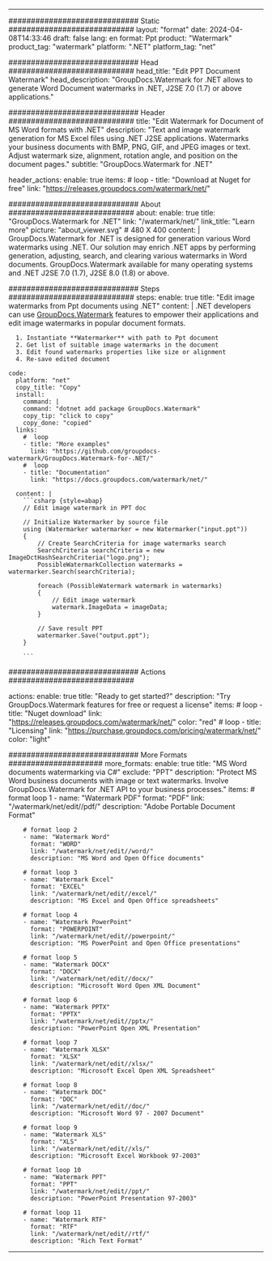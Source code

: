 
---
############################# Static ############################
layout: "format"
date:  2024-04-08T14:33:46
draft: false
lang: en
format: Ppt
product: "Watermark"
product_tag: "watermark"
platform: ".NET"
platform_tag: "net"

############################# Head ############################
head_title: "Edit PPT Document Watermark"
head_description: "GroupDocs.Watermark for .NET allows to generate Word Document watermarks in .NET, J2SE 7.0 (1.7) or above applications."

############################# Header ############################
title: "Edit Watermark for Document of MS Word formats with .NET" 
description: "Text and image watermark generation for MS Excel files using .NET J2SE applications. Watermarks your business documents with BMP, PNG, GIF, and JPEG images or text. Adjust watermark size, alignment, rotation angle, and position on the document pages."
subtitle: "GroupDocs.Watermark for .NET" 

header_actions:
  enable: true
  items:
    #  loop
    - title: "Download at Nuget for free"
      link: "https://releases.groupdocs.com/watermark/net/"
      
############################# About ############################
about:
    enable: true
    title: "GroupDocs.Watermark for .NET"
    link: "/watermark/net/"
    link_title: "Learn more"
    picture: "about_viewer.svg" # 480 X 400
    content: |
       GroupDocs.Watermark for .NET is designed for generation various Word watermarks using .NET. Our solution may enrich .NET apps by performing generation, adjusting, search, and clearing various watermarks in Word documents. GroupDocs.Watermark available for many operating systems and .NET J2SE 7.0 (1.7), J2SE 8.0 (1.8) or above.

############################# Steps ############################
steps:
    enable: true
    title: "Edit image watermarks from Ppt documents using .NET"
    content: |
      .NET developers can use [GroupDocs.Watermark](https://products.groupdocs.com/watermark/net/) features to empower their applications and edit image watermarks in popular document formats.
      
      1. Instantiate **Watermarker** with path to Ppt document
      2. Get list of suitable image watermarks in the document
      3. Edit found watermarks properties like size or alignment
      4. Re-save edited document
   
    code:
      platform: "net"
      copy_title: "Copy"
      install:
        command: |
        command: "dotnet add package GroupDocs.Watermark"
        copy_tip: "click to copy"
        copy_done: "copied"
      links:
        #  loop
        - title: "More examples"
          link: "https://github.com/groupdocs-watermark/GroupDocs.Watermark-for-.NET/"
        #  loop
        - title: "Documentation"
          link: "https://docs.groupdocs.com/watermark/net/"
          
      content: |
        ```csharp {style=abap}
        // Edit image watermark in PPT doc

        // Initialize Watermarker by source file
        using (Watermarker watermarker = new Watermarker("input.ppt"))
        {
            // Create SearchCriteria for image watermarks search
            SearchCriteria searchCriteria = new ImageDctHashSearchCriteria("logo.png");
            PossibleWatermarkCollection watermarks = watermarker.Search(searchCriteria);

            foreach (PossibleWatermark watermark in watermarks)
            {
                // Edit image watermark
                watermark.ImageData = imageData;
            }

            // Save result PPT
            watermarker.Save("output.ppt");
        }
        
        ```     

############################# Actions ############################

actions:
  enable: true
  title: "Ready to get started?"
  description: "Try GroupDocs.Watermark features for free or request a license"
  items:
    #  loop
    - title: "Nuget download"
      link: "https://releases.groupdocs.com/watermark/net/"
      color: "red"
        #  loop
    - title: "Licensing"
      link: "https://purchase.groupdocs.com/pricing/watermark/net/"
      color: "light"


############################# More Formats #####################
more_formats:
    enable: true
    title: "MS Word documents watermarking via C#"
    exclude: "PPT"
    description: "Protect MS Word business documents with image or text watermarks. Involve GroupDocs.Watermark for .NET API to your business processes."
    items: 
        # format loop 1
        - name: "Watermark PDF"
          format: "PDF"
          link: "/watermark/net/edit//pdf/"
          description: "Adobe Portable Document Format"

        # format loop 2
        - name: "Watermark Word"
          format: "WORD"
          link: "/watermark/net/edit//word/"
          description: "MS Word and Open Office documents"
          
        # format loop 3
        - name: "Watermark Excel"
          format: "EXCEL"
          link: "/watermark/net/edit//excel/"
          description: "MS Excel and Open Office spreadsheets"

        # format loop 4
        - name: "Watermark PowerPoint"
          format: "POWERPOINT"
          link: "/watermark/net/edit//powerpoint/"
          description: "MS PowerPoint and Open Office presentations"

        # format loop 5
        - name: "Watermark DOCX"
          format: "DOCX"
          link: "/watermark/net/edit//docx/"
          description: "Microsoft Word Open XML Document"
          
        # format loop 6
        - name: "Watermark PPTX"
          format: "PPTX"
          link: "/watermark/net/edit//pptx/"
          description: "PowerPoint Open XML Presentation"
          
        # format loop 7
        - name: "Watermark XLSX"
          format: "XLSX"
          link: "/watermark/net/edit//xlsx/"
          description: "Microsoft Excel Open XML Spreadsheet"

        # format loop 8
        - name: "Watermark DOC"
          format: "DOC"
          link: "/watermark/net/edit//doc/"
          description: "Microsoft Word 97 - 2007 Document"

        # format loop 9
        - name: "Watermark XLS"
          format: "XLS"
          link: "/watermark/net/edit//xls/"
          description: "Microsoft Excel Workbook 97-2003"

        # format loop 10
        - name: "Watermark PPT"
          format: "PPT"
          link: "/watermark/net/edit//ppt/"
          description: "PowerPoint Presentation 97-2003"

        # format loop 11
        - name: "Watermark RTF"
          format: "RTF"
          link: "/watermark/net/edit//rtf/"
          description: "Rich Text Format"

---